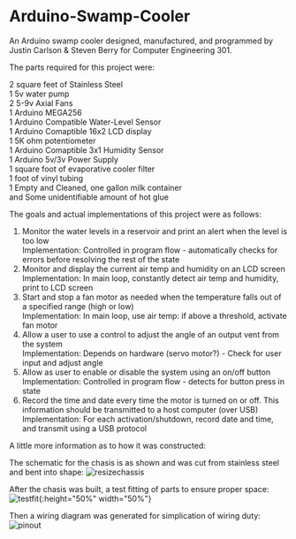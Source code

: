 # Arduino-Swamp-Cooler
An Arduino swamp cooler designed, manufactured, and programmed by Justin Carlson & Steven Berry for Computer Engineering 301.

The parts required for this project were:

2 square feet of Stainless Steel  
1 5v water pump  
2 5-9v Axial Fans  
1 Arduino MEGA256  
1 Arduino Compatible Water-Level Sensor  
1 Arduino Comaptible 16x2 LCD display  
1 5K ohm potentiometer  
1 Arduino Comaptible 3x1 Humidity Sensor  
1 Arduino 5v/3v Power Supply  
1 square foot of evaporative cooler filter  
1 foot of vinyl tubing  
1 Empty and Cleaned, one gallon milk container  
and Some unidentifiable amount of hot glue  

The goals and actual implementations of this project were as follows:  

1. Monitor the water levels in a reservoir and print an alert when the level is too low  
    Implementation: Controlled in program flow - automatically checks for errors before resolving the rest of the state  
2. Monitor and display the current air temp and humidity on an LCD screen  
    Implementation: In main loop, constantly detect air temp and humidity, print to LCD screen  
3. Start and stop a fan motor as needed when the temperature falls out of a specified range (high or low)  
    Implementation: In main loop, use air temp: if above a threshold, activate fan motor  
4. Allow a user to use a control to adjust the angle of an output vent from the system  
    Implementation: Depends on hardware (servo motor?) - Check for user input and adjust angle  
5. Allow as user to enable or disable the system using an on/off button  
    Implementation: Controlled in program flow - detects for button press in state  
6. Record the time and date every time the motor is turned on or off. This information should be transmitted to a host computer (over USB)  
    Implementation: For each activation/shutdown, record date and time, and transmit using a USB protocol  


A little more information as to how it was constructed:  

The schematic for the chasis is as shown and was cut from stainless steel and bent into shape:
![resizechassis](https://user-images.githubusercontent.com/41803725/114974617-9aa7a500-9e37-11eb-9e3b-d2de7ed3d352.jpg)

After the chasis was built, a test fitting of parts to ensure proper space:
![testfit](https://user-images.githubusercontent.com/41803725/114974797-ece8c600-9e37-11eb-8a99-7f968ccd8418.jpg){:height="50%" width="50%"}


Then a wiring diagram was generated for simplication of wiring duty:
![pinout](https://user-images.githubusercontent.com/41803725/114960010-0f201b00-9e1b-11eb-8f09-b9177ead9bc5.png)
